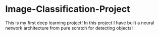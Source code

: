 # Image-Classification-Project
This is my first deep learning project!
In this project I have built a neural network architecture from pure scratch for detecting objects!
